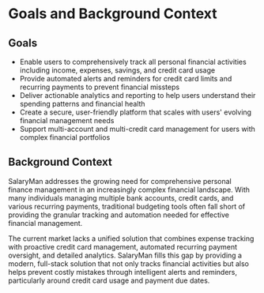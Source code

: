 # Goals and Background Context

## Goals
- Enable users to comprehensively track all personal financial activities including income, expenses, savings, and credit card usage
- Provide automated alerts and reminders for credit card limits and recurring payments to prevent financial missteps
- Deliver actionable analytics and reporting to help users understand their spending patterns and financial health
- Create a secure, user-friendly platform that scales with users' evolving financial management needs
- Support multi-account and multi-credit card management for users with complex financial portfolios

## Background Context

SalaryMan addresses the growing need for comprehensive personal finance management in an increasingly complex financial landscape. With many individuals managing multiple bank accounts, credit cards, and various recurring payments, traditional budgeting tools often fall short of providing the granular tracking and automation needed for effective financial management.

The current market lacks a unified solution that combines expense tracking with proactive credit card management, automated recurring payment oversight, and detailed analytics. SalaryMan fills this gap by providing a modern, full-stack solution that not only tracks financial activities but also helps prevent costly mistakes through intelligent alerts and reminders, particularly around credit card usage and payment due dates.
